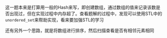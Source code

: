 这一题本来是打算用一般的Hash来写，即创建数组，通过数组的值来记录该数是否出现过，但在实现过程中内存超了。查看题解的过程中，发现可以使用STL中的```unordered_set```来帮助实现，看来要加强STL的学习

还有另外一个思路，就是将数组进行排序，然后扫描查看是否有相邻元素相同